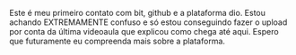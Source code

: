 Este é meu primeiro contato com bit, github e a plataforma dio. Estou achando EXTREMAMENTE confuso e só estou conseguindo fazer o upload por conta da última videoaula que explicou como chega até aqui. 
Espero que futuramente eu compreenda mais sobre a plataforma.
